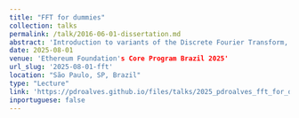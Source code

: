 ```yaml
---
title: "FFT for dummies"
collection: talks
permalink: /talk/2016-06-01-dissertation.md
abstract: 'Introduction to variants of the Discrete Fourier Transform, as FFT and NTT.'
date: 2025-08-01
venue: 'Ethereum Foundation's Core Program Brazil 2025'
url_slug: '2025-08-01-fft'
location: "São Paulo, SP, Brazil"
type: "Lecture"
link: 'https://pdroalves.github.io/files/talks/2025_pdroalves_fft_for_dummies.pdf'
inportuguese: false
---
```

